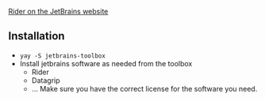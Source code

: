 [Rider on the JetBrains website](https://www.jetbrains.com/rider/)

## Installation
- `yay -S jetbrains-toolbox`
- Install jetbrains software as needed from the toolbox
	- Rider
	- Datagrip
	- ...
Make sure you have the correct license for the software you need. 
